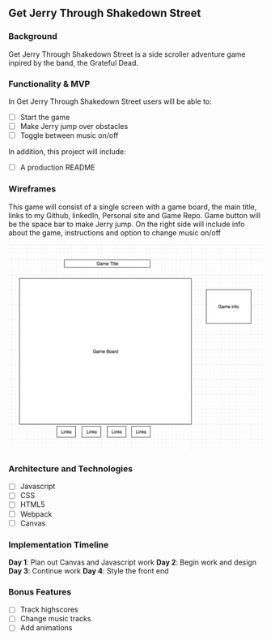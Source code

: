 ## Get Jerry Through Shakedown Street

### Background
Get Jerry Through Shakedown Street is a side scroller adventure game inpired by the band, the Grateful Dead. 

### Functionality & MVP  
In Get Jerry Through Shakedown Street users will be able to:
- [ ] Start the game
- [ ] Make Jerry jump over obstacles 
- [ ] Toggle between music on/off

In addition, this project will include:
- [ ] A production README

### Wireframes
This game will consist of a single screen with a game board, the main title, links to my Github, linkedIn, Personal site and Game Repo. Game button will be the space bar to make Jerry jump. On the right side will include info about the game, instructions and option to change music on/off

![wireframe](jwirefram.png)


### Architecture and Technologies
- [ ] Javascript
- [ ] CSS
- [ ] HTML5
- [ ] Webpack
- [ ] Canvas

### Implementation Timeline
**Day 1**:
  Plan out Canvas and Javascript work
**Day 2**:
  Begin work and design
**Day 3**:
  Continue work
**Day 4**:
Style the front end

### Bonus Features 
- [ ] Track highscores
- [ ] Change music tracks
- [ ] Add animations
